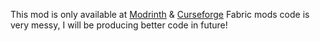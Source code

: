 This mod is only available at [Modrinth](http://adfoc.us/8731801) &  [Curseforge](http://adfoc.us/873180111211097) 
Fabric mods code is very messy, I will be producing better code in future!

